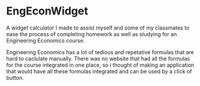 # EngEconWidget
A widget calculator I made to assist myself and some of my classmates to ease the process of completing homework as well as studying for an Engineering Economics course.

Engineering Economics has a lot of tedious and repetative formulas that are hard to caclulate manually. There was no website that had all the formulas for the course integrated in one place, so i thought of making an application that would have all these formulas integrated and can be used by a click of button.
